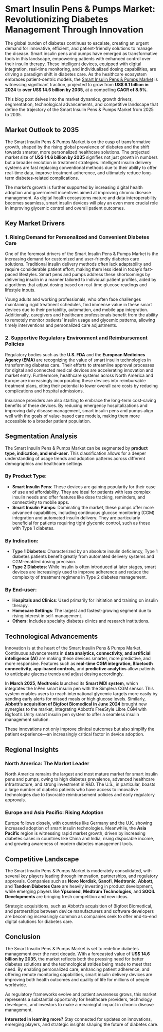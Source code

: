 
# Smart Insulin Pens & Pumps Market: Revolutionizing Diabetes Management Through Innovation

The global burden of diabetes continues to escalate, creating an urgent demand for innovative, efficient, and patient-friendly solutions to manage the disease. Smart insulin pens and pumps have emerged as transformative tools in this landscape, empowering patients with enhanced control over their insulin therapy. These intelligent devices, equipped with digital integration, real-time monitoring, and individualized dosing capabilities, are driving a paradigm shift in diabetes care. As the healthcare ecosystem embraces patient-centric models, the [Smart Insulin Pens & Pumps Market](https://www.transparencymarketresearch.com/smart-insulin-pens-and-pumps-market.html) is witnessing significant traction, projected to grow from **US$ 6.1 billion in 2024** to **over US$ 14.6 billion by 2035**, at a compelling **CAGR of 8.5%**.

This blog post delves into the market dynamics, growth drivers, segmentation, technological advancements, and competitive landscape that define the trajectory of the Smart Insulin Pens & Pumps Market from 2025 to 2035.

## Market Outlook to 2035

The Smart Insulin Pens & Pumps Market is on the cusp of transformative growth, shaped by the rising global prevalence of diabetes and the shift towards smarter, more personalized healthcare solutions. The projected market size of **US$ 14.6 billion by 2035** signifies not just growth in numbers but a broader evolution in treatment strategies. Intelligent insulin delivery systems are fast replacing conventional methods due to their ability to offer real-time data, improve treatment adherence, and ultimately reduce long-term diabetes-related complications.

The market’s growth is further supported by increasing digital health adoption and government incentives aimed at improving chronic disease management. As digital health ecosystems mature and data interoperability becomes seamless, smart insulin devices will play an even more crucial role in improving glycemic control and overall patient outcomes.

## Key Market Drivers

### 1. Rising Demand for Personalized and Convenient Diabetes Care

One of the foremost drivers of the Smart Insulin Pens & Pumps Market is the increasing demand for customized and user-friendly diabetes care solutions. Traditional insulin delivery methods often lack adaptability and require considerable patient effort, making them less ideal in today’s fast-paced lifestyles. Smart pens and pumps address these shortcomings by delivering insulin in a manner tailored to individual patient profiles, aided by algorithms that adjust dosing based on real-time glucose readings and lifestyle inputs.

Young adults and working professionals, who often face challenges maintaining rigid treatment schedules, find immense value in these smart devices due to their portability, automation, and mobile app integration. Additionally, caregivers and healthcare professionals benefit from the ability to remotely monitor patients’ insulin usage and glycemic patterns, allowing timely interventions and personalized care adjustments.

### 2. Supportive Regulatory Environment and Reimbursement Policies

Regulatory bodies such as the **U.S. FDA** and the **European Medicines Agency (EMA)** are recognizing the value of smart insulin technologies in transforming diabetes care. Their efforts to streamline approval processes for digital and connected medical devices are accelerating innovation and market entry. Furthermore, healthcare systems across North America and Europe are increasingly incorporating these devices into reimbursable treatment plans, citing their potential to lower overall care costs by reducing complications and hospital admissions.

Insurance providers are also starting to embrace the long-term cost-saving benefits of these devices. By reducing emergency hospitalizations and improving daily disease management, smart insulin pens and pumps align well with the goals of value-based care models, making them more accessible to a broader patient population.

## Segmentation Analysis

The Smart Insulin Pens & Pumps Market can be segmented by **product type, indication, and end-user**. This classification allows for a deeper understanding of usage trends and adoption patterns across different demographics and healthcare settings.

### By Product Type:

- **Smart Insulin Pens**: These devices are gaining popularity for their ease of use and affordability. They are ideal for patients with less complex insulin needs and offer features like dose tracking, reminders, and connectivity to mobile apps.
- **Smart Insulin Pumps**: Dominating the market, these pumps offer more advanced capabilities, including continuous glucose monitoring (CGM) integration and automated insulin delivery. They are particularly beneficial for patients requiring tight glycemic control, such as those with Type 1 diabetes.

### By Indication:

- **Type 1 Diabetes**: Characterized by an absolute insulin deficiency, Type 1 diabetes patients benefit greatly from automated delivery systems and CGM-enabled dosing precision.
- **Type 2 Diabetes**: While insulin is often introduced at later stages, smart devices are increasingly used to improve adherence and reduce the complexity of treatment regimens in Type 2 diabetes management.

### By End-user:

- **Hospitals and Clinics**: Used primarily for initiation and training on insulin therapy.
- **Homecare Settings**: The largest and fastest-growing segment due to rising interest in self-management.
- **Others**: Includes specialty diabetes clinics and research institutions.

## Technological Advancements

Innovation is at the heart of the Smart Insulin Pens & Pumps Market. Continuous advancements in **data analytics, connectivity, and artificial intelligence (AI)** are making these devices smarter, more predictive, and more responsive. Features such as **real-time CGM integration, Bluetooth connectivity**, **app-based controls**, and **predictive analytics** allow patients to anticipate glucose trends and adjust dosing accordingly.

In **March 2025**, **Medtronic** launched its **Smart MDI system**, which integrates the InPen smart insulin pen with the Simplera CGM sensor. This system enables users to reach international glycemic targets more easily by sending early alerts for missed meals or high glucose levels. Similarly, **Abbott’s acquisition of Bigfoot Biomedical in June 2024** brought new synergies to the market, integrating Abbott’s FreeStyle Libre CGM with Bigfoot’s Unity smart insulin pen system to offer a seamless insulin management solution.

These innovations not only improve clinical outcomes but also simplify the patient experience—an increasingly critical factor in device adoption.

## Regional Insights

### North America: The Market Leader

North America remains the largest and most mature market for smart insulin pens and pumps, owing to high diabetes prevalence, advanced healthcare infrastructure, and strong investment in R&D. The U.S., in particular, boasts a large number of diabetic patients who have access to innovative technologies due to favorable reimbursement policies and early regulatory approvals.

### Europe and Asia Pacific: Rising Adoption

Europe follows closely, with countries like Germany and the U.K. showing increased adoption of smart insulin technologies. Meanwhile, the **Asia Pacific** region is witnessing rapid market growth, driven by increasing diabetes cases in countries like China and India, rising disposable income, and growing awareness of modern diabetes management tools.

## Competitive Landscape

The Smart Insulin Pens & Pumps Market is moderately consolidated, with several key players leading through innovation, partnerships, and regulatory approvals. Companies such as **Novo Nordisk**, **Sanofi**, **Medtronic**, **Abbott**, and **Tandem Diabetes Care** are heavily investing in product development, while emerging players like **Ypsomed**, **Medtrum Technologies**, and **SOOIL Developments** are bringing fresh competition and new ideas.

Strategic acquisitions, such as Abbott’s acquisition of Bigfoot Biomedical, and partnerships between device manufacturers and software developers are becoming increasingly common as companies seek to offer end-to-end digital solutions for diabetes care.

## Conclusion

The Smart Insulin Pens & Pumps Market is set to redefine diabetes management over the next decade. With a forecasted value of **US$ 14.6 billion by 2035**, the market reflects both the pressing need for better diabetes solutions and the technological strides being made to meet that need. By enabling personalized care, enhancing patient adherence, and offering remote monitoring capabilities, smart insulin delivery devices are improving both health outcomes and quality of life for millions of people worldwide.

As regulatory frameworks evolve and patient awareness grows, this market represents a substantial opportunity for healthcare providers, technology developers, and investors to make a meaningful impact in chronic disease management.

**Interested in learning more?** Stay connected for updates on innovations, emerging players, and strategic insights shaping the future of diabetes care.
